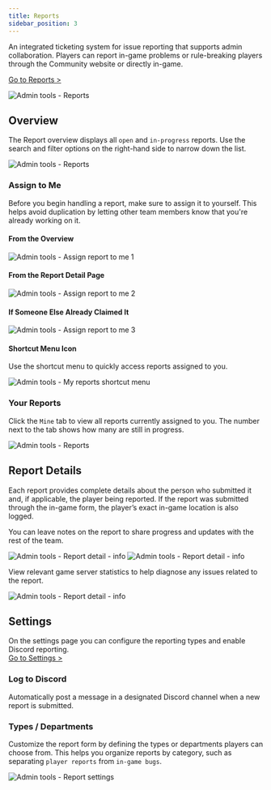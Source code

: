 ```yaml
---
title: Reports
sidebar_position: 3
---
```


An integrated ticketing system for issue reporting that supports admin collaboration. Players can report in-game problems or rule-breaking players through the Community website or directly in-game.

[Go to Reports >](https://dash.gameserverapp.com/admintools/reports)

![Admin tools - Reports](/img/dashboard/admin_tools/report/report_form_example.jpg)

## Overview
The Report overview displays all `open` and `in-progress` reports. Use the search and filter options on the right-hand side to narrow down the list.

![Admin tools - Reports](/img/dashboard/admin_tools/report/reports_overview.jpg)

### Assign to Me
Before you begin handling a report, make sure to assign it to yourself. This helps avoid duplication by letting other team members know that you're already working on it.

#### From the Overview
![Admin tools - Assign report to me 1](/img/dashboard/admin_tools/report/assign_to_me_1.jpg)

#### From the Report Detail Page
![Admin tools - Assign report to me 2](/img/dashboard/admin_tools/report/assign_to_me_2.jpg)

#### If Someone Else Already Claimed It
![Admin tools - Assign report to me 3](/img/dashboard/admin_tools/report/assign_to_me_3.jpg)

#### Shortcut Menu Icon
Use the shortcut menu to quickly access reports assigned to you.

![Admin tools - My reports shortcut menu](/img/dashboard/admin_tools/report/report_shortcut_menu.jpg)

### Your Reports
Click the `Mine` tab to view all reports currently assigned to you. The number next to the tab shows how many are still in progress.

![Admin tools - Reports](/img/dashboard/admin_tools/report/reports_mine.jpg)

## Report Details
Each report provides complete details about the person who submitted it and, if applicable, the player being reported. If the report was submitted through the in-game form, the player’s exact in-game location is also logged.

You can leave notes on the report to share progress and updates with the rest of the team.

![Admin tools - Report detail - info](/img/dashboard/admin_tools/report/report_detail_details.jpg)
![Admin tools - Report detail - info](/img/dashboard/admin_tools/report/report_detail_info.jpg)

View relevant game server statistics to help diagnose any issues related to the report.

![Admin tools - Report detail - info](/img/dashboard/admin_tools/report/report_detail_gameserver.jpg)

## Settings
On the settings page you can configure the reporting types and enable Discord reporting.\
[Go to Settings >](https://dash.gameserverapp.com/admintools/reports/settings)

### Log to Discord
Automatically post a message in a designated Discord channel when a new report is submitted.

### Types / Departments
Customize the report form by defining the types or departments players can choose from. This helps you organize reports by category, such as separating `player reports` from `in-game bugs`.

![Admin tools - Report settings](/img/dashboard/admin_tools/report/report_settings.jpg)